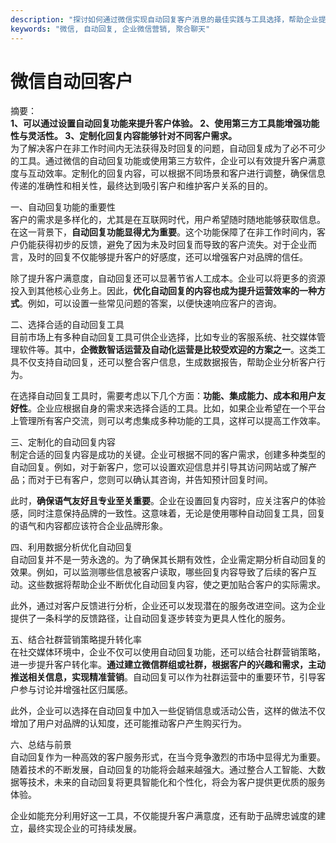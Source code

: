 ```yaml
---
description: "探讨如何通过微信实现自动回复客户消息的最佳实践与工具选择，帮助企业提升客户体验。"
keywords: "微信, 自动回复, 企业微信营销, 聚合聊天"
---
```

# 微信自动回客户

摘要：  
**1、可以通过设置自动回复功能来提升客户体验。 2、使用第三方工具能增强功能性与灵活性。 3、定制化回复内容能够针对不同客户需求。**  
为了解决客户在非工作时间内无法获得及时回复的问题，自动回复成为了必不可少的工具。通过微信的自动回复功能或使用第三方软件，企业可以有效提升客户满意度与互动效率。定制化的回复内容，可以根据不同场景和客户进行调整，确保信息传递的准确性和相关性，最终达到吸引客户和维护客户关系的目的。

一、自动回复功能的重要性  
客户的需求是多样化的，尤其是在互联网时代，用户希望随时随地能够获取信息。在这一背景下，**自动回复功能显得尤为重要**。这个功能保障了在非工作时间内，客户仍能获得初步的反馈，避免了因为未及时回复而导致的客户流失。对于企业而言，及时的回复不仅能够提升客户的好感度，还可以增强客户对品牌的信任。

除了提升客户满意度，自动回复还可以显著节省人工成本。企业可以将更多的资源投入到其他核心业务上。因此，**优化自动回复的内容也成为提升运营效率的一种方式**。例如，可以设置一些常见问题的答案，以便快速响应客户的咨询。

二、选择合适的自动回复工具  
目前市场上有多种自动回复工具可供企业选择，比如专业的客服系统、社交媒体管理软件等。其中，**企微数智话运营及自动化运营是比较受欢迎的方案之一**。这类工具不仅支持自动回复，还可以整合客户信息，生成数据报告，帮助企业分析客户行为。

在选择自动回复工具时，需要考虑以下几个方面：**功能、集成能力、成本和用户友好性**。企业应根据自身的需求来选择合适的工具。比如，如果企业希望在一个平台上管理所有客户交流，则可以考虑集成多种功能的工具，这样可以提高工作效率。

三、定制化的自动回复内容  
制定合适的回复内容是成功的关键。企业可根据不同的客户需求，创建多种类型的自动回复。例如，对于新客户，您可以设置欢迎信息并引导其访问网站或了解产品；而对于已有客户，您则可以确认其咨询，并告知预计回复时间。

此时，**确保语气友好且专业至关重要**。企业在设置回复内容时，应关注客户的体验感，同时注意保持品牌的一致性。这意味着，无论是使用哪种自动回复工具，回复的语气和内容都应该符合企业品牌形象。

四、利用数据分析优化自动回复  
自动回复并不是一劳永逸的。为了确保其长期有效性，企业需定期分析自动回复的效果。例如，可以监测哪些信息被客户读取，哪些回复内容导致了后续的客户互动。这些数据将帮助企业不断优化自动回复内容，使之更加贴合客户的实际需求。

此外，通过对客户反馈进行分析，企业还可以发现潜在的服务改进空间。这为企业提供了一条科学的反馈路径，让自动回复逐步转变为更具人性化的服务。

五、结合社群营销策略提升转化率  
在社交媒体环境中，企业不仅可以使用自动回复功能，还可以结合社群营销策略，进一步提升客户转化率。**通过建立微信群组或社群，根据客户的兴趣和需求，主动推送相关信息，实现精准营销**。自动回复可以作为社群运营中的重要环节，引导客户参与讨论并增强社区归属感。

此外，企业可以选择在自动回复中加入一些促销信息或活动公告，这样的做法不仅增加了用户对品牌的认知度，还可能推动客户产生购买行为。

六、总结与前景  
自动回复作为一种高效的客户服务形式，在当今竞争激烈的市场中显得尤为重要。随着技术的不断发展，自动回复的功能将会越来越强大。通过整合人工智能、大数据等技术，未来的自动回复将更具智能化和个性化，将会为客户提供更优质的服务体验。

企业如能充分利用好这一工具，不仅能提升客户满意度，还有助于品牌忠诚度的建立，最终实现企业的可持续发展。
